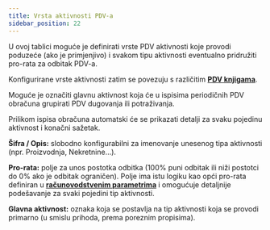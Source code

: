 ```yaml
---
title: Vrsta aktivnosti PDV-a
sidebar_position: 22
---
```


U ovoj tablici moguće je definirati vrste PDV aktivnosti koje provodi poduzeće (ako je primjenjivo) i svakom tipu aktivnosti eventualno pridružiti pro-rata za odbitak PDV-a.

Konfigurirane vrste aktivnosti zatim se povezuju s različitim [**PDV knjigama**](/docs/configurations/tables/finance/vat-books).

Moguće je označiti glavnu aktivnost koja će u ispisima periodičnih PDV obračuna grupirati PDV dugovanja ili potraživanja.

Prilikom ispisa obračuna automatski će se prikazati detalji za svaku pojedinu aktivnost i konačni sažetak.

**Šifra / Opis:** slobodno konfigurabilni za imenovanje unesenog tipa aktivnosti (npr. Proizvodnja, Nekretnine…).

**Pro-rata:** polje za unos postotka odbitka (100% puni odbitak ili niži postotci do 0% ako je odbitak ograničen). Polje ima istu logiku kao opći pro-rata definiran u [**računovodstvenim parametrima**](/docs/configurations/parameters/finance/accounting-parameters) i omogućuje detaljnije podešavanje za svaki pojedini tip aktivnosti.

**Glavna aktivnost:** oznaka koja se postavlja na tip aktivnosti koja se provodi primarno (u smislu prihoda, prema poreznim propisima).